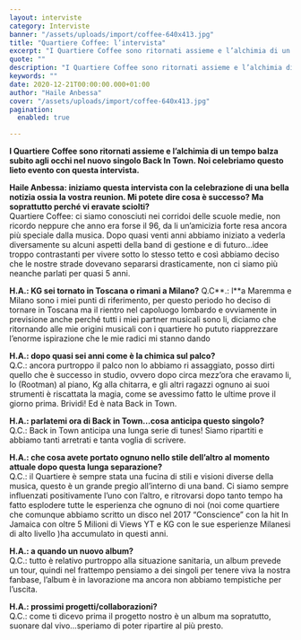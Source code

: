 ```yaml
---
layout: interviste
category: Interviste
banner: "/assets/uploads/import/coffee-640x413.jpg"
title: "Quartiere Coffee: l’intervista"
excerpt: "I Quartiere Coffee sono ritornati assieme e l’alchimia di un tempo balza subito agli occhi nel nuovo singolo Back In Town. Noi celebriamo questo lieto evento con questa intervista. Haile Anbessa: iniziamo questa intervista con la celebrazione di una bella notizia ossia la vostra reunion. Mi potete dire cosa è successo? Ma soprattutto perché vi…"
quote: ""
description: "I Quartiere Coffee sono ritornati assieme e l’alchimia di un tempo balza subito agli occhi nel nuovo singolo Back In Town. Noi celebriamo questo lieto evento con questa intervista. Haile Anbessa: iniziamo questa intervista con la celebrazione di una bella notizia ossia la vostra reunion. Mi potete dire cosa è successo? Ma soprattutto perché vi…"
keywords: ""
date: 2020-12-21T00:00:00.000+01:00
author: "Haile Anbessa"
cover: "/assets/uploads/import/coffee-640x413.jpg"
pagination:
  enabled: true

---
```


**I Quartiere Coffee sono ritornati assieme e l’alchimia di un tempo balza subito agli occhi nel nuovo singolo Back In Town. Noi celebriamo questo lieto evento con questa intervista.**

**Haile Anbessa: iniziamo questa intervista con la celebrazione di una bella notizia ossia la vostra reunion. Mi potete dire cosa è successo? Ma soprattutto perché vi eravate sciolti?**  
Quartiere Coffee: ci siamo conosciuti nei corridoi delle scuole medie, non ricordo neppure che anno era forse il 96, da li un’amicizia forte resa ancora più speciale dalla musica. Dopo quasi venti anni abbiamo iniziato a vederla diversamente su alcuni aspetti della band di gestione e di futuro…idee troppo contrastanti per vivere sotto lo stesso tetto e così abbiamo deciso che le nostre strade dovevano separarsi drasticamente, non ci siamo più neanche parlati per quasi 5 anni.

**H.A.: KG sei tornato in Toscana o rimani a Milano?** 
Q.C**.: l**a Maremma e Milano sono i miei punti di riferimento, per questo periodo ho deciso di tornare in Toscana ma il rientro nel capoluogo lombardo e ovviamente in previsione anche perché tutti i miei partner musicali sono li, diciamo che ritornando alle mie origini musicali con i quartiere ho pututo riapprezzare l’enorme ispirazione che le mie radici mi stanno dando

**H.A.: dopo quasi sei anni come è la chimica sul palco?**  
Q.C.: ancora purtroppo il palco non lo abbiamo ri assaggiato, posso dirti quello che è successo in studio, ovvero dopo circa mezz’ora che eravamo li, Io (Rootman) al piano, Kg alla chitarra, e gli altri ragazzi ognuno ai suoi strumenti è riscattata la magia, come se avessimo fatto le ultime prove il giorno prima. Brividi! Ed è nata Back in Town.

**H.A.: parlatemi ora di Back in Town…cosa anticipa questo singolo?**  
Q.C.: Back in Town anticipa una lunga serie di tunes! Siamo ripartiti e abbiamo tanti arretrati e tanta voglia di scrivere.

**H.A.: che cosa avete portato ognuno nello stile dell’altro al momento attuale dopo questa lunga separazione?**  
Q.C.: il Quartiere è sempre stata una fucina di stili e visioni diverse della musica, questo è un grande pregio all’interno di una band. Ci siamo sempre influenzati positivamente l’uno con l’altro, e ritrovarsi dopo tanto tempo ha fatto esplodere tutte le esperienza che ognuno di noi (noi come quartiere che comunque abbiamo scritto un disco nel 2017 “Conscience” con la hit In Jamaica con oltre 5 Milioni di Views YT e KG con le sue esperienze Milanesi di alto livello )ha accumulato in questi anni.

**H.A.: a quando un nuovo album?**  
Q.C.: tutto è relativo purtroppo alla situazione sanitaria, un album prevede un tour, quindi nel frattempo pensiamo a dei singoli per tenere viva la nostra fanbase, l’album è in lavorazione ma ancora non abbiamo tempistiche per l’uscita.

**H.A.: prossimi progetti/collaborazioni?**  
Q.C.: come ti dicevo prima il progetto nostro è un album ma sopratutto, suonare dal vivo…speriamo di poter ripartire al più presto. 